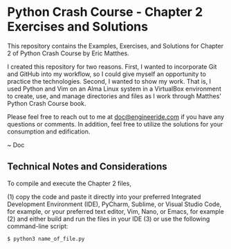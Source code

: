 # Python Crash Course - Chapter 2 Exercises and Solutions

This repository contains the Examples, Exercises, and Solutions for Chapter 2
of Python Crash Course by Eric Matthes.

I created this repository for two reasons. First, I wanted to incorporate Git
and GitHub into my workflow, so I could give myself an opportunity to practice
the technologies. Second, I wanted to show my work. That is, I used Python and
Vim on an Alma Linux system in a VirtualBox environment to create, use, and
manage directories and files as I work through Matthes' Python Crash Course 
book.

Please feel free to reach out to me at doc@engineeride.com if you have any
questions or comments. In addition, feel free to utilize the solutions for
your consumption and edification.

~ Doc

## Technical Notes and Considerations

To compile and execute the Chapter 2 files,

(1) copy the code and paste it directly into your preferred
    Integrated Development Environment (IDE), PyCharm, Sublime,
    or Visual Studio Code, for example, or your preferred text
    editor, Vim, Nano, or Emacs, for example
(2) and either build and run the files in your IDE
(3) or use the following command-line script:

	$ python3 name_of_file.py


